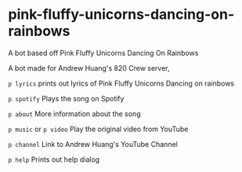 # pink-fluffy-unicorns-dancing-on-rainbows
A bot based off Pink Fluffy Unicorns Dancing On Rainbows

A bot made for Andrew Huang's 820 Crew server,

```p lyrics```
prints out lyrics of Pink Fluffy Unicorns Dancing on rainbows

```p spotify```
Plays the song on Spotify

```p about```
More information about the song

```p music``` or ```p video```
Play the original video from YouTube

```p channel```
Link to Andrew Huang's YouTube Channel

```p help```
Prints out help dialog
